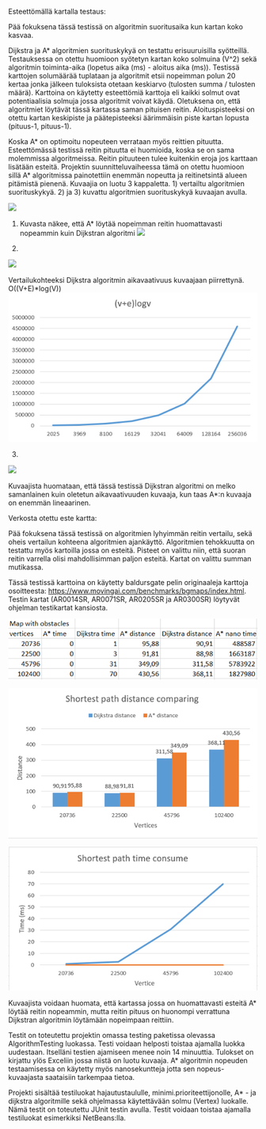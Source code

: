 Esteettömällä kartalla testaus:

Pää fokuksena tässä testissä on algoritmin suoritusaika kun kartan koko kasvaa.

Dijkstra ja A* algoritmien suorituskykyä on testattu erisuuruisilla syötteillä. Testauksessa on otettu huomioon syötetyn kartan koko solmuina (V^2) sekä algoritmin toiminta-aika (lopetus aika (ms) - aloitus aika (ms)). Testissä karttojen solumäärää tuplataan ja algoritmit etsii nopeimman polun 20 kertaa jonka jälkeen tuloksista otetaan keskiarvo (tulosten summa / tulosten määrä). Karttoina on käytetty esteettömiä karttoja eli kaikki solmut ovat potentiaalisia solmuja jossa algoritmit voivat käydä. Oletuksena on, että algoritmiet löytävät tässä kartassa saman pituisen reitin. Aloituspisteeksi on otettu kartan keskipiste ja päätepisteeksi äärimmäisin piste kartan lopusta (pituus-1, pituus-1). 

Koska A* on optimoitu nopeuteen verrataan myös reittien pituutta. Esteettömässä testissä reitin pituutta ei huomioida, koska se on sama molemmissa algoritmeissa. Reitin pituuteen tulee kuitenkin eroja jos karttaan lisätään esteitä. Projektin suunnitteluvaiheessa tämä on otettu huomioon sillä A* algoritmissa painotettiin enemmän nopeutta ja reitinetsintä alueen pitämistä pienenä.
Kuvaajia on luotu 3 kappaletta. 1) vertailtu algoritmien suorituskykyä. 2) ja 3) kuvattu algoritmien suorituskykyä kuvaajan avulla. 

![](/dokumentaatio/kuvat/esteet%C3%B6n%20kartta/MapNoObstacleTable.PNG)

1) Kuvasta näkee, että A* löytää nopeimman reitin huomattavasti nopeammin kuin Dijkstran algoritmi
![](/dokumentaatio/kuvat/esteet%C3%B6n%20kartta/AstarDijkstraCompareTime.PNG)

2) 
![](/dokumentaatio/kuvat/esteet%C3%B6n%20kartta/DijkstraTime.PNG)

Vertailukohteeksi Dijkstra algoritmin aikavaativuus kuvaajaan piirrettynä. O((V+E)*log(V))
![](/dokumentaatio/kuvat/DijkstraTimecomplex.PNG)

3) 
![](/dokumentaatio/kuvat/esteet%C3%B6n%20kartta/AstarTime.PNG)

Kuvaajista huomataan, että tässä testissä Dijkstran algoritmi on melko samanlainen kuin oletetun aikavaativuuden kuvaaja, kun taas A*:n kuvaaja on enemmän lineaarinen. 



Verkosta otettu este kartta:

Pää fokuksena tässä testissä on algoritmien lyhyimmän reitin vertailu, sekä oheis vertailun kohteena algoritmien ajankäyttö.
Algoritmien tehokkuutta on testattu myös kartoilla jossa on esteitä. Pisteet on valittu niin, että suoran reitin varrella olisi mahdollisimman paljon esteitä. Kartat on valittu summan mutikassa.

Tässä testissä karttoina on käytetty baldursgate pelin originaaleja karttoja osoitteesta: https://www.movingai.com/benchmarks/bgmaps/index.html. Testin kartat (AR0014SR, AR0071SR, AR0205SR ja AR0300SR) löytyvät ohjelman testikartat kansiosta.

![](/dokumentaatio/kuvat/este%20kartta/MapObstacleTable.PNG)

![](/dokumentaatio/kuvat/este%20kartta/ShortestPathCompare.PNG)

![](/dokumentaatio/kuvat/este%20kartta/ObstacleTimeConsume.PNG)

Kuvaajista voidaan huomata, että kartassa jossa on huomattavasti esteitä A* löytää reitin nopeammin, mutta reitin pituus on huonompi verrattuna Dijkstran algoritmin löytämään nopeimpaan reittiin. 

Testit on toteutettu projektin omassa testing paketissa olevassa AlgorithmTesting luokassa. Testi voidaan helposti toistaa ajamalla luokka uudestaan. Itselläni testien ajamiseen menee noin 14 minuuttia.
Tulokset on kirjattu ylös Exceliin jossa niistä on luotu kuvaaja. A* algoritmin nopeuden testaamisessa on käytetty myös nanosekuntteja jotta sen nopeus-kuvaajasta saataisiin tarkempaa tietoa.

Projekti sisältää testiluokat hajautustaululle, minimi.prioriteettijonolle, A* - ja dijkstra algoritmille sekä ohjelmassa käytettävään solmu (Vertex) luokalle. Nämä testit on toteutettu JUnit testin avulla.
Testit voidaan toistaa ajamalla testiluokat esimerkiksi NetBeans:lla.
